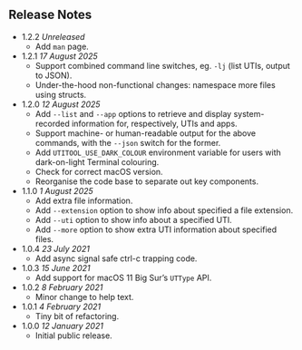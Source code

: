 ## Release Notes ##

- 1.2.2 *Unreleased*
    - Add `man` page.
- 1.2.1 *17 August 2025*
    - Support combined command line switches, eg. `-lj` (list UTIs, output to JSON).
    - Under-the-hood non-functional changes: namespace more files using structs.
- 1.2.0 *12 August 2025*
    - Add `--list` and `--app` options to retrieve and display system-recorded information for, respectively, UTIs and apps.
    - Support machine- or human-readable output for the above commands, with the `--json` switch for the former.
    - Add `UTITOOL_USE_DARK_COLOUR` environment variable for users with dark-on-light Terminal colouring.
    - Check for correct macOS version.
    - Reorganise the code base to separate out key components.
- 1.1.0 *1 August 2025*
    - Add extra file information.
    - Add `--extension` option to show info about specified a file extension.
    - Add `--uti` option to show info about a specified UTI.
    - Add `--more` option to show extra UTI information about specified files.
- 1.0.4 *23 July 2021*
    - Add async signal safe ctrl-c trapping code.
- 1.0.3 *15 June 2021*
    - Add support for macOS 11 Big Sur’s `UTType` API.
- 1.0.2 *8 February 2021*
    - Minor change to help text.
- 1.0.1 *4 February 2021*
    - Tiny bit of refactoring.
- 1.0.0 *12 January 2021*
    - Initial public release.
